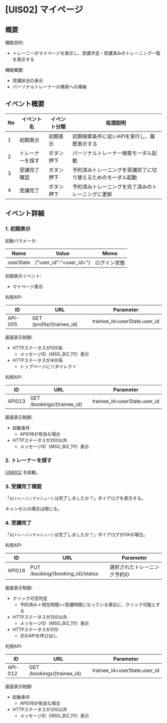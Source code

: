 # [UIS02] マイページ

## 概要

機能目的:

- トレーニーのマイページを表示し、受講予定・受講済みのトレーニング一覧を表示する

機能概要:

- 受講状況の表示
- パーソナルトレーナーの検索への導線

## イベント概要

| No | イベント名    | イベント分類 | 処理説明                           |
|----|----------|--------|--------------------------------|
| 1  | 初期表示     | 初期表示   | 初期検索条件に従いAPIを実行し、履歴表示する        |
| 2  | トレーナーを探す | ボタン押下  | パーソナルトレーナー検索モーダル起動             |
| 3  | 受講完了確認   | ボタン押下  | 予約済みトレーニングを受講完了に切り替えるためのモーダル起動 |
| 4  | 受講完了     | ボタン押下  | 予約済みトレーニングを完了済みのトレーニングに更新      |

## イベント詳細

### 1. 初期表示

起動パラメータ:

| Name      | Value                   | Memo   |
|-----------|-------------------------|--------|
| userState | {"user_id":"<user_id>"} | ログイン状態 |

初期表示イベント:

- マイページ表示

利用API:

| ID      | URL                       | Parameter                    |
|---------|---------------------------|------------------------------|
| API-005 | GET /profile/{trainee_id} | trainee_id=userState.user_id |

画面表示制御:

- HTTPステータスが500系
  - メッセージID（MSG_BIZ_111）表示
- HTTPステータスが400系
  - トップページにリダイレクト

利用API:

| ID     | URL                        | Parameter                    |
|--------|----------------------------|------------------------------|
| API013 | GET /bookings/{trainee_id} | trainee_id=userState.user_id |

画面表示制御:

- 起動条件
  - API016が有効な場合
- HTTPステータスが200以外
  - メッセージID（MSG_BIZ_111）表示

### 2. トレーナーを探す

[UIM002](../UIM002) を起動。

### 3. 受講完了確認

「`${トレーニングメニュー}` は完了しましたか？」ダイアログを表示する。

キャンセルの場合は閉じる。

### 4. 受講完了

「`${トレーニングメニュー}` は完了しましたか？」ダイアログがOKの場合。

利用API:

| ID      | URL                              | Parameter       |
|---------|----------------------------------|-----------------|
| API016 | PUT /booking/{booking_id}/status | 選択されたトレーニング予約ID |

画面表示制御:

- クリック可否判定
  - 予約済み＋現在時間<=受講時間になっている場合に、クリック可能とする
- HTTPステータスが200以外
  - メッセージID（MSG_BIZ_111）表示
- HTTPステータスが200
  - 次のAPIを呼び出し

利用API:

| ID      | URL                        | Parameter                    |
|---------|----------------------------|------------------------------|
| API-012 | GET /bookings/{trainee_id} | trainee_id=userState.user_id |

画面表示制御:

- 起動条件
  - API016が有効な場合
- HTTPステータスが200以外
  - メッセージID（MSG_BIZ_111）表示
